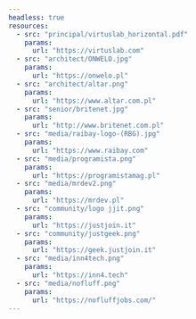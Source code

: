 ```yaml
---
headless: true
resources:
  - src: "principal/virtuslab_horizontal.pdf"
    params:
      url: "https://virtuslab.com"
  - src: "architect/ONWELO.jpg"
    params:
      url: "https://onwelo.pl"  
  - src: "architect/altar.png"
    params:
      url: "https://www.altar.com.pl"  
  - src: "senior/britenet.jpg"
    params:
      url: "http://www.britenet.com.pl"   
  - src: "media/raibay-logo-(RBG).jpg"
    params:
      url: "https://www.raibay.com"
  - src: "media/programista.png"
    params:
      url: "https://programistamag.pl"
  - src: "media/mrdev2.png"
    params:
      url: "https://mrdev.pl"
  - src: "community/logo jjit.png"
    params:
      url: "https://justjoin.it"
  - src: "community/justgeek.png"
    params:
      url: "https://geek.justjoin.it"
  - src: "media/inn4tech.png"
    params:
      url: "https://inn4.tech"
  - src: "media/nofluff.png"
    params:
      url: "https://nofluffjobs.com/"
---
```

